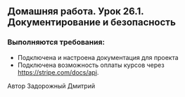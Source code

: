 ## Домашняя работа. Урок 26.1. Документирование и безопасность


### Выполняются требования:

+ Подключена и настроена документация для проекта
+ Подключена возможность оплаты курсов через https://stripe.com/docs/api.







Автор Задорожный Дмитрий